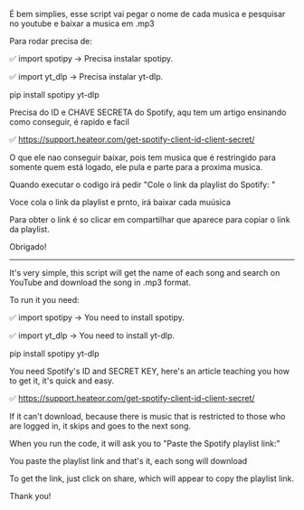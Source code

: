 É bem simplies, esse script vai pegar o nome de cada musica e pesquisar no youtube e baixar a musica em .mp3

Para rodar precisa de:

✅ import spotipy → Precisa instalar spotipy.

✅ import yt_dlp → Precisa instalar yt-dlp.

pip install spotipy yt-dlp

Precisa do ID e CHAVE SECRETA do Spotify, aqu tem um artigo ensinando como conseguir, é rapido e facil

✅ https://support.heateor.com/get-spotify-client-id-client-secret/


O que ele nao conseguir baixar, pois tem musica que é restringido para somente quem está logado, ele pula e parte para a proxima musica.


Quando executar o codigo irá pedir "Cole o link da playlist do Spotify: "

Voce cola o link da playlist e prnto, irá baixar cada muúsica


Para obter o link é so clicar em compartilhar que aparece para copiar o link da playlist.


Obrigado!


_________________________________________________________

It's very simple, this script will get the name of each song and search on YouTube and download the song in .mp3 format.


To run it you need:

✅ import spotipy → You need to install spotipy.

✅ import yt_dlp → You need to install yt-dlp.

pip install spotipy yt-dlp


You need Spotify's ID and SECRET KEY, here's an article teaching you how to get it, it's quick and easy.

✅ https://support.heateor.com/get-spotify-client-id-client-secret/


If it can't download, because there is music that is restricted to those who are logged in, it skips and goes to the next song.


When you run the code, it will ask you to "Paste the Spotify playlist link:"

You paste the playlist link and that's it, each song will download


To get the link, just click on share, which will appear to copy the playlist link.


Thank you!


